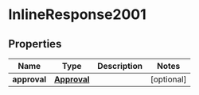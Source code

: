 

# InlineResponse2001

## Properties

Name | Type | Description | Notes
------------ | ------------- | ------------- | -------------
**approval** | [**Approval**](Approval.md) |  |  [optional]



